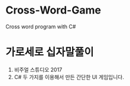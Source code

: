 # Cross-Word-Game
Cross word program with C#

# 가로세로 십자말풀이
1. 비주얼 스튜디오 2017
2. C# 
두 가지를 이용해서 만든 간단한 UI 게임입니다.
